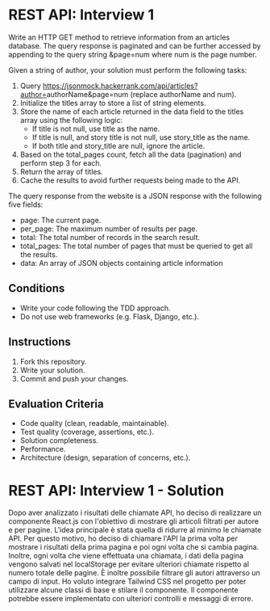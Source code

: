 # REST API: Interview 1

Write an HTTP GET method to retrieve information from an articles database. The query response is paginated and can be further accessed by appending to the query string &page=num where num is the page number.

Given a string of author, your solution must perform the following tasks:

1. Query <https://jsonmock.hackerrank.com/api/articles?author=>authorName&page=num (replace authorName and num).
2. Initialize the titles array to store a list of string elements.
3. Store the name of each article returned in the data field to the titles array using the following logic:
    * If title is not null, use title as the name.
    * If title is null, and story title is not null, use story_title as the name.
    * If both title and story_title are null, ignore the article.
4. Based on the total_pages count, fetch all the data (pagination) and perform step 3 for each.
5. Return the array of titles.
6. Cache the results to avoid further requests being made to the API.

The query response from the website is a JSON response with the following five fields:

* page: The current page.
* per_page: The maximum number of results per page.
* total: The total number of records in the search result.
* total_pages: The total number of pages that must be queried to get all the results.
* data: An array of JSON objects containing article information

## Conditions

* Write your code following the TDD approach.
* Do not use web frameworks (e.g. Flask, Django, etc.).

## Instructions

1. Fork this repository.
2. Write your solution.
3. Commit and push your changes.

## Evaluation Criteria

* Code quality (clean, readable, maintainable).
* Test quality (coverage, assertions, etc.).
* Solution completeness.
* Performance.
* Architecture (design, separation of concerns, etc.).


# REST API: Interview 1 - Solution

Dopo aver analizzato i risultati delle chiamate API, ho deciso di realizzare un componente React.js con l'obiettivo di mostrare gli articoli filtrati per autore e per pagine. L'idea principale è stata quella di ridurre al minimo le chiamate API. Per questo motivo, ho deciso di chiamare l'API la prima volta per mostrare i risultati della prima pagina e poi ogni volta che si cambia pagina. Inoltre, ogni volta che viene effettuata una chiamata, i dati della pagina vengono salvati nel localStorage per evitare ulteriori chiamate rispetto al numero totale delle pagine. È inoltre possibile filtrare gli autori attraverso un campo di input. Ho voluto integrare Tailwind CSS nel progetto per poter utilizzare alcune classi di base e stilare il componente. Il componente potrebbe essere implementato con ulteriori controlli e messaggi di errore.

